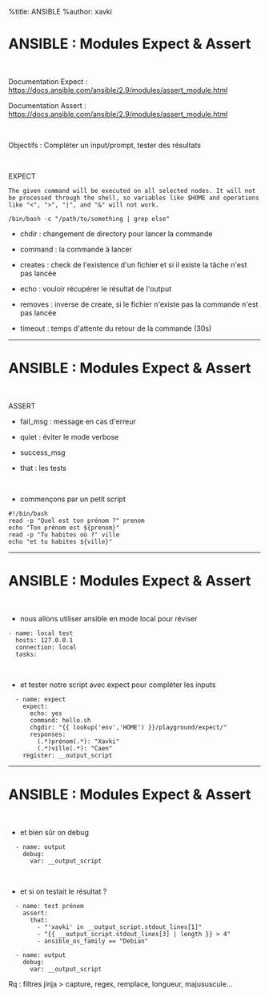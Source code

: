 %title: ANSIBLE
%author: xavki


# ANSIBLE : Modules Expect & Assert


<br>

Documentation Expect : https://docs.ansible.com/ansible/2.9/modules/assert_module.html

Documentation Assert : https://docs.ansible.com/ansible/2.9/modules/assert_module.html

<br>

Objectifs : Compléter un input/prompt, tester des résultats


<br>

EXPECT

```
The given command will be executed on all selected nodes. It will not be processed through the shell, so variables like $HOME and operations like "<", ">", "|", and "&" will not work.

/bin/bash -c "/path/to/something | grep else"
```

* chdir : changement de directory pour lancer la commande

* command : la commande à lancer

* creates : check de l'existence d'un fichier et si il existe la tâche n'est pas lancée

* echo : vouloir récupérer le résultat de l'output

* removes : inverse de create, si le fichier n'existe pas la commande n'est pas lancée

* timeout : temps d'attente du retour de la commande (30s)

---------------------------------------------------------------------------------------------------

# ANSIBLE : Modules Expect & Assert


<br>

ASSERT

* fail_msg : message en cas d'erreur

* quiet : éviter le mode verbose

* success_msg

* that : les tests

<br>

* commençons par un petit script

```
#!/bin/bash
read -p "Quel est ton prénom ?" prenom
echo "Ton prénom est ${prenom}"
read -p "Tu habites où ?" ville
echo "et tu habites ${ville}"
```

---------------------------------------------------------------------------------------------------

# ANSIBLE : Modules Expect & Assert

<br>

* nous allons utiliser ansible en mode local pour réviser

```
- name: local test
  hosts: 127.0.0.1
  connection: local
  tasks:
```

<br>

* et tester notre script avec expect pour compléter les inputs

```
  - name: expect
    expect:
      echo: yes
      command: hello.sh
      chgdir: "{{ lookup('env','HOME') }}/playground/expect/"
      responses:
        (.*)prénom(.*): "Xavki"      
        (.*)ville(.*): "Caen"
    register: __output_script
```

---------------------------------------------------------------------------------------------------

# ANSIBLE : Modules Expect & Assert

<br>

* et bien sûr on debug

```
  - name: output
    debug:
      var: __output_script
```

<br>

* et si on testait le résultat ?

```
  - name: test prénom
    assert:
      that:
        - "'xavki' in __output_script.stdout_lines[1]"
        - "{{ __output_script.stdout_lines[3] | length }} > 4"
        - ansible_os_family == "Debian"

  - name: output
    debug:
      var: __output_script
```

Rq : filtres jinja > capture, regex, remplace, longueur, majususcule...
